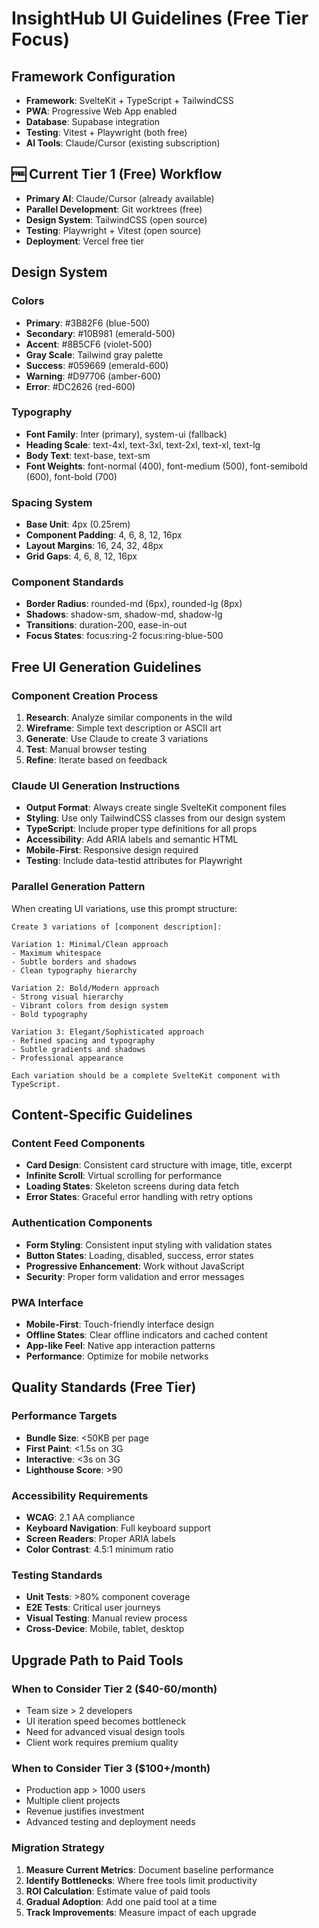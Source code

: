 # InsightHub UI Guidelines (Free Tier Focus)

## Framework Configuration
- **Framework**: SvelteKit + TypeScript + TailwindCSS
- **PWA**: Progressive Web App enabled
- **Database**: Supabase integration
- **Testing**: Vitest + Playwright (both free)
- **AI Tools**: Claude/Cursor (existing subscription)

## 🆓 Current Tier 1 (Free) Workflow
- **Primary AI**: Claude/Cursor (already available)
- **Parallel Development**: Git worktrees (free)
- **Design System**: TailwindCSS (open source)
- **Testing**: Playwright + Vitest (open source)
- **Deployment**: Vercel free tier

## Design System

### Colors
- **Primary**: #3B82F6 (blue-500)
- **Secondary**: #10B981 (emerald-500)  
- **Accent**: #8B5CF6 (violet-500)
- **Gray Scale**: Tailwind gray palette
- **Success**: #059669 (emerald-600)
- **Warning**: #D97706 (amber-600)
- **Error**: #DC2626 (red-600)

### Typography
- **Font Family**: Inter (primary), system-ui (fallback)
- **Heading Scale**: text-4xl, text-3xl, text-2xl, text-xl, text-lg
- **Body Text**: text-base, text-sm
- **Font Weights**: font-normal (400), font-medium (500), font-semibold (600), font-bold (700)

### Spacing System
- **Base Unit**: 4px (0.25rem)
- **Component Padding**: 4, 6, 8, 12, 16px
- **Layout Margins**: 16, 24, 32, 48px
- **Grid Gaps**: 4, 6, 8, 12, 16px

### Component Standards
- **Border Radius**: rounded-md (6px), rounded-lg (8px)
- **Shadows**: shadow-sm, shadow-md, shadow-lg
- **Transitions**: duration-200, ease-in-out
- **Focus States**: focus:ring-2 focus:ring-blue-500

## Free UI Generation Guidelines

### Component Creation Process
1. **Research**: Analyze similar components in the wild
2. **Wireframe**: Simple text description or ASCII art
3. **Generate**: Use Claude to create 3 variations
4. **Test**: Manual browser testing
5. **Refine**: Iterate based on feedback

### Claude UI Generation Instructions
- **Output Format**: Always create single SvelteKit component files
- **Styling**: Use only TailwindCSS classes from our design system
- **TypeScript**: Include proper type definitions for all props
- **Accessibility**: Add ARIA labels and semantic HTML
- **Mobile-First**: Responsive design required
- **Testing**: Include data-testid attributes for Playwright

### Parallel Generation Pattern
When creating UI variations, use this prompt structure:
```
Create 3 variations of [component description]:

Variation 1: Minimal/Clean approach
- Maximum whitespace
- Subtle borders and shadows
- Clean typography hierarchy

Variation 2: Bold/Modern approach  
- Strong visual hierarchy
- Vibrant colors from design system
- Bold typography

Variation 3: Elegant/Sophisticated approach
- Refined spacing and typography
- Subtle gradients and shadows
- Professional appearance

Each variation should be a complete SvelteKit component with TypeScript.
```

## Content-Specific Guidelines

### Content Feed Components
- **Card Design**: Consistent card structure with image, title, excerpt
- **Infinite Scroll**: Virtual scrolling for performance
- **Loading States**: Skeleton screens during data fetch
- **Error States**: Graceful error handling with retry options

### Authentication Components
- **Form Styling**: Consistent input styling with validation states
- **Button States**: Loading, disabled, success, error states
- **Progressive Enhancement**: Work without JavaScript
- **Security**: Proper form validation and error messages

### PWA Interface
- **Mobile-First**: Touch-friendly interface design
- **Offline States**: Clear offline indicators and cached content
- **App-like Feel**: Native app interaction patterns
- **Performance**: Optimize for mobile networks

## Quality Standards (Free Tier)

### Performance Targets
- **Bundle Size**: <50KB per page
- **First Paint**: <1.5s on 3G
- **Interactive**: <3s on 3G
- **Lighthouse Score**: >90

### Accessibility Requirements
- **WCAG**: 2.1 AA compliance
- **Keyboard Navigation**: Full keyboard support
- **Screen Readers**: Proper ARIA labels
- **Color Contrast**: 4.5:1 minimum ratio

### Testing Standards
- **Unit Tests**: >80% component coverage
- **E2E Tests**: Critical user journeys
- **Visual Testing**: Manual review process
- **Cross-Device**: Mobile, tablet, desktop

## Upgrade Path to Paid Tools

### When to Consider Tier 2 ($40-60/month)
- Team size > 2 developers
- UI iteration speed becomes bottleneck
- Need for advanced visual design tools
- Client work requires premium quality

### When to Consider Tier 3 ($100+/month)
- Production app > 1000 users
- Multiple client projects
- Revenue justifies investment
- Advanced testing and deployment needs

### Migration Strategy
1. **Measure Current Metrics**: Document baseline performance
2. **Identify Bottlenecks**: Where free tools limit productivity
3. **ROI Calculation**: Estimate value of paid tools
4. **Gradual Adoption**: Add one paid tool at a time
5. **Track Improvements**: Measure impact of each upgrade 